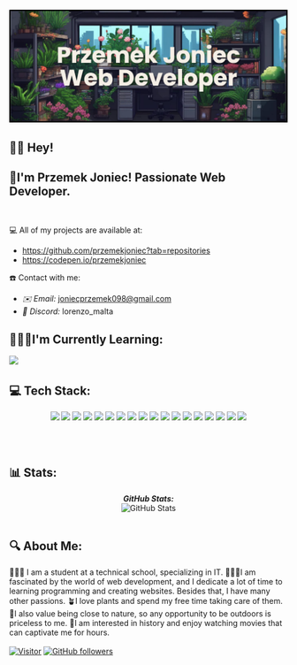 ![Przemek Joniec Banner Image](./banner1.png)

<h2>👋🏼 Hey!</h2>

<h2>🌻I'm Przemek Joniec! Passionate Web Developer.</h2><br>

💻 All of my projects are available at:
- https://github.com/przemekjoniec?tab=repositories
- https://codepen.io/przemekjoniec

☎️ Contact with me:
- <i>✉️ Email:</i> joniecprzemek098@gmail.com
- <i>👾 Discord:</i> lorenzo_malta

<h2>👨🏼‍💻I'm Currently Learning:</h2>

<img src="https://img.shields.io/badge/JavaScript-323330?style=for-the-badge&logo=javascript&logoColor=F7DF1E" />

<h2>💻 Tech Stack:</h2>
<p align="center">
<img src="https://img.shields.io/badge/HTML5-E34F26?style=for-the-badge&logo=html5&logoColor=white" />
<img src="https://img.shields.io/badge/CSS3-1572B6?style=for-the-badge&logo=css3&logoColor=white" />
<img src="https://img.shields.io/badge/JavaScript-323330?style=for-the-badge&logo=javascript&logoColor=F7DF1E" />
<img src="https://img.shields.io/badge/MySQL-005C84?style=for-the-badge&logo=mysql&logoColor=white" />
<img src="https://img.shields.io/badge/PHP-777BB4?style=for-the-badge&logo=php&logoColor=white" />
<img src="https://img.shields.io/badge/SASS-hotpink.svg?style=for-the-badge&logo=SASS&logoColor=white" />
<img src="https://img.shields.io/badge/Bootstrap-563D7C?style=for-the-badge&logo=bootstrap&logoColor=white" />
<img src="https://img.shields.io/badge/Microsoft_Edge-0078D7?style=for-the-badge&logo=Microsoft-edge&logoColor=white" />
<img src="https://img.shields.io/badge/ChatGPT-74aa9c?style=for-the-badge&logo=openai&logoColor=white" />
<img src="https://img.shields.io/badge/Adobe%20XD-470137?style=for-the-badge&logo=Adobe%20XD&logoColor=#FF61F6" />
<img src="https://img.shields.io/badge/Figma-F24E1E?style=for-the-badge&logo=figma&logoColor=white" />
<img src="https://img.shields.io/badge/gimp-5C5543?style=for-the-badge&logo=gimp&logoColor=white" />
<img src="https://img.shields.io/badge/Adobe%20Photoshop-31A8FF?style=for-the-badge&logo=Adobe%20Photoshop&logoColor=black" />
<img src="https://img.shields.io/badge/Visual_Studio_Code-0078D4?style=for-the-badge&logo=visual%20studio%20code&logoColor=white" />
<img src="https://img.shields.io/badge/Android-3DDC84?style=for-the-badge&logo=android&logoColor=white" />
<img src="https://img.shields.io/badge/Windows_11-0078d4?style=for-the-badge&logo=windows-11&logoColor=white" />
<img src="https://img.shields.io/badge/Ubuntu-E95420?style=for-the-badge&logo=ubuntu&logoColor=white" />
<img src="https://img.shields.io/badge/MSI%20laptop-FF0000?style=for-the-badge&logo=msi&logoColor=white" />
</p>
<br><br>

<h2>📊 Stats:</h2>

<div>
  <p align="center">
  <b><em>GitHub Stats:</em></b> <br/>
    <img src="https://github-readme-streak-stats.herokuapp.com/?user=przemekjoniec" alt="GitHub Stats" /> <br/><br/>
</div>

<h2>🔍 About Me:</h2>

👨🏼‍🎓 I am a student at a technical school, specializing in IT. 👨🏼‍💻I am fascinated by the world of web development, and I dedicate a lot of time to learning programming and creating websites. Besides that, I have many other passions. 🪴I love plants and spend my free time taking care of them. 🌲I also value being close to nature, so any opportunity to be outdoors is priceless to me. 📖I am interested in history and enjoy watching movies that can captivate me for hours.
<br>
<br>
[![Visitor](https://visitor-badge.laobi.icu/badge?page_id=przemekjoniec.przemekjoniec)](https://github.com/przemekjoniec) [![GitHub followers](https://img.shields.io/github/followers/przemekjoniec.svg?style=social&label=Follow)](https://github.com/przemekjoniec?tab=followers)

